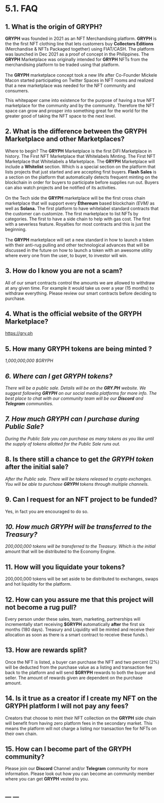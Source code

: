 # 5.1. FAQ

## 1. What is the origin of GRYPH?

**GRYPH** was founded in 2021 as an NFT Merchandising platform.  **GRYPH** is the the first NFT clothing line that lets customers buy **Collectors Editions** (Merchandise & NFTs Packaged together) using FIAT/CASH.  The platform was launched in Dec 2021 as a proof of concept in the Philippines.  The **GRYPH** Marketplace was originally intended for **GRYPH** NFTs from the merchandising platform to be traded using that platform. \
\
The **GRYPH** marketplace concept took a new life after Co-Founder Mickele Macon started participating on Twitter Spaces in NFT rooms and realized that a new marketplace was needed for the NFT community and consumers.&#x20;

This whitepaper came into existence for the purpose of having a true NFT marketplace for the community and by the community.  Therefore the NFT space can grow and prosper into something great for the world for the greater good of taking the NFT space to the next level.

## 2. What is the difference between the GRYPH Marketplace and other Marketplaces?

Where to begin?  The **GRYPH** Marketplace is the first DiFI Marketplace in history.  The First NFT Marketplace that Whitelabels Minting.  The First NFT Marketplace that Whitelabels a Marketplace.  The **GRYPH** Marketplace will include a **Whitelist** section. Which is a special section on the platform that lists projects that just started and are accepting first buyers. **Flash Sales** is a section on the platform that automatically detects frequent minting on the blockchain in order for buyers to participate before supplies run out. Buyers can also watch projects and be notified of its activities.\
\
On the Tech side the **GRYPH** marketplace will be the first cross chain marketplace that will support  every **Ethereum** based blockchain _(EVM)_ as well as **Solana.** The first platform to have whitelabel standard contracts that the customer can customize.  The first marketplace to list NFTs by categories. The first to have a side chain to help with gas cost.  The first with a severless feature. Royalties for most contracts and this is just the beginning.  \
\
The **GRYPH** marketplace will set a new standard in how to launch a token with their anti-rug pulling and other technological advances that will be discussed in the future on how to launch a token with an awesome utility where every one from the user, to buyer, to investor will win.

## 3. How do I know you are not a scam?

All of our smart contracts control the amounts we are allowed to withdraw at any given time. For example it would take us over a year (15 months) to withdraw everything. Please review our smart contracts before deciding to purchase.

## 4. What is the official website of the GRYPH Marketplace?

https://gry.ph

## 5. How many GRYPH tokens are being minted ?

_1,000,000,000 $GRYPH_

## _6. Where can I get GRYPH tokens?_&#x20;

_There will be a public sale. Details will be on the **GRY.PH** website. We suggest following **GRYPH** on our social media platforms for more info. The best place to chat with our community team will be our **Discord** and **Telegram** communities._

## _7. How much GRYPH can I purchase during Public Sale?_

_During the Public Sale you can purchase as many tokens as you like until the supply of tokens allotted for the Public Sale runs out._

## 8. Is there still a chance to get _the GRYPH token_ after the initial sale?

_After the Public sale. There will be tokens released to crypto exchanges. You will be able to purchase **GRYPH** tokens through multiple channels._

## 9. Can I request for an NFT project to be funded?

Yes, in fact you are encouraged to do so.

## _10. How much GRYPH will be transferred to the Treasury?_

_200,000,000 tokens will be transferred to the Treasury. Which is the initial_ amount that will be distributed to the Economy Engine.

## 11. How will you liquidate your tokens?&#x20;

200,000,000 tokens will be set aside to be distributed to exchanges, swaps and hot liquidity for the platform.

## 12. How can you assure me that this project will not become a rug pull?

Every person under these sales, team, marketing, partnerships will incrementally start receiving **$GRYPH** automatically **after** the first six months (180 days). Treasury and Liquidity will be minted and receive their allocation as soon as there is a smart contract to receive these funds.\


## 13. How are rewards split?

Once the NFT is listed, a buyer can purchase the NFT and two percent (2%) will be deducted from the purchase value as a listing and transaction fee back to the platform and will send **$GRYPH** rewards to both the buyer and seller. The amount of rewards given are dependent on the purchase amount.

## 14. Is it true as a creator if I create my NFT on the GRYPH platform I will not pay any fees?

Creators that choose to mint their NFT collection on the **GRYPH** side chain will benefit from having zero platform fees in the secondary market. This means the platform will not charge a listing nor transaction fee for NFTs on their own chain.

## 15. How can I become part of the GRYPH community?

Please join our **Discord** Channel and/or **Telegram** community for more information.  Please look out how you can become an community member where you can get **GRYPH** vested to you.



## __ __
